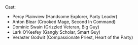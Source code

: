 Cast:
- Percy Plainview (Handsome Explorer, Party Leader)
- Anton Blear (Crooked Mage, Second In Command)
- Dominic Swain (Grizzled Veteran, Big Guy)
- Lark O'Keefey (Gangly Scholar, Smart Guy)
- Veraster Godwit (Compassionate Priest, Heart of the Party)